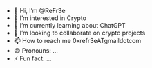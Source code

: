 - 👋 Hi, I’m @ReFr3e
- 👀 I’m interested in Crypto
- 🌱 I’m currently learning about ChatGPT
- 💞️ I’m looking to collaborate on crypto projects
- 📫 How to reach me 0xrefr3eATgmaildotcom
- 😄 Pronouns: ...
- ⚡ Fun fact: ...

<!---
ReFr3e/ReFr3e is a ✨ special ✨ repository because its `README.md` (this file) appears on your GitHub profile.
You can click the Preview link to take a look at your changes.
--->
